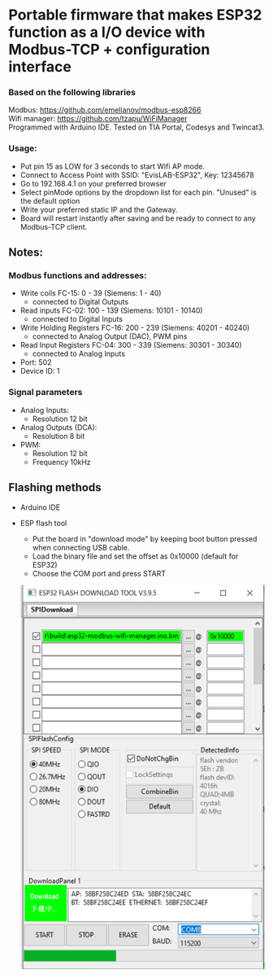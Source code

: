 # Portable firmware that makes ESP32 function as a I/O device with Modbus-TCP + configuration interface

### Based on the following libraries
Modbus: https://github.com/emelianov/modbus-esp8266  
Wifi manager: https://github.com/tzapu/WiFiManager  
Programmed with Arduino IDE. 
Tested on TIA Portal, Codesys and Twincat3.

### Usage:
* Put pin 15 as LOW for 3 seconds to start Wifi AP mode.
* Connect to Access Point with SSID: "EvisLAB-ESP32", Key: 12345678
* Go to 192.168.4.1 on your preferred browser
* Select pinMode options by the dropdown list for each pin. "Unused" is the default option
* Write your preferred static IP and the Gateway.
* Board will restart instantly after saving and be ready to connect to any Modbus-TCP client. 

## Notes: 
### Modbus functions and addresses:  
* Write coils FC-15: 0 - 39 (Siemens: 1 - 40)
  - connected to Digital Outputs
* Read inputs FC-02: 100 - 139 (Siemens: 10101 - 10140)
  - connected to Digital Inputs
* Write Holding Registers FC-16: 200 - 239 (Siemens: 40201 - 40240)
  - connected to Analog Output (DAC), PWM pins
* Read Input Registers FC-04: 300 - 339 (Siemens: 30301 - 30340)
  - connected to Analog Inputs
* Port: 502
* Device ID: 1
 
### Signal parameters  
* Analog Inputs:
  - Resolution 12 bit
* Analog Outputs (DCA):
  - Resolution 8 bit
* PWM:
  - Resolution 12 bit
  - Frequency 10kHz
 
## Flashing methods
* Arduino IDE
* ESP flash tool
  - Put the board in "download mode" by keeping boot button pressed when connecting USB cable.
  - Load the binary file and set the offset as 0x10000 (default for ESP32)
  - Choose the COM port and press START
 
  ![Screenshot](/build/flashing.PNG)
